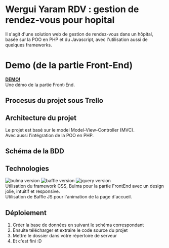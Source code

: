 # Wergui Yaram RDV : gestion de rendez-vous pour hopital
Il s'agit d'une solution web de gestion de rendez-vous dans un hôpital, basée sur la POO en PHP et du Javascript, avec l'utilisation aussi de quelques frameworks.


# Demo (de la partie Front-End)
[**DEMO!**](https://demo-wergui-yaram-rdv.netlify.com)<br>
Une démo de la partie Front-End.


## Procesus du projet sous Trello


## Architecture du projet
  Le projet est basé sur le model Model-View-Controller (MVC).<br>
  Avec aussi l'intégration de la POO en PHP.


## Schéma de la BDD


## Technologies
![bulma version](https://img.shields.io/badge/bulma-0.7.5-blueviolet.svg)
![baffle version](https://img.shields.io/badge/Baffle%20JS-0.3.6-lightgrey)
![jquery version](https://img.shields.io/badge/jQuery-3.4.1-blue)<br>
Utilisation du framework CSS, Bulma pour la partie FrontEnd avec un design jolie, intuitif et responsive.<br>
Utilisation de Baffle JS pour l'animation de la page d'accueil.


## Déploiement
1. Créer la base de données en suivant le schéma correspondant
2. Ensuite télécharger et extraire le code source du projet
3. Mettre le dossier dans votre répertoire de serveur
4. Et c'est fini :D
